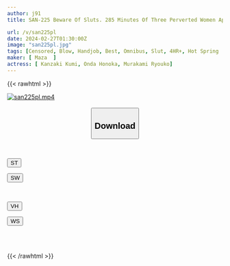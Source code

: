 ```yaml
---
author: j91
title: SAN-225 Beware Of Sluts. 285 Minutes Of Three Perverted Women Appearing In A Hot Spring Area

url: /v/san225pl
date: 2024-02-27T01:30:00Z
image: "san225pl.jpg"
tags: [Censored, Blow, Handjob, Best, Omnibus, Slut, 4HR+, Hot Spring	]
maker: [ Maza  ]
actress: [ Kanzaki Kumi, Onda Honoka, Murakami Ryouko]
---
```



{{< rawhtml >}}

<div class="video" data-videoid="OWkoklKZkRTZ4wZ">
    <a href="javascript:;">
        <img src="/v/san225pl/san225pl.jpg" width="WIDTH" height="HEIGHT" alt="san225pl.mp4" loading="lazy">
    </a>
</div>

<script type="text/javascript" src="https://j91.asia/asset/on-demand-st.js"></script>

<br>
  <link rel="stylesheet" href="https://j91.asia/asset/bs5.css">
  
  <center>
  <button class="btn btn-primary" type="button" data-bs-toggle="collapse" data-bs-target=".multi-collapse" aria-expanded="false" aria-controls="multiCollapseExample1 multiCollapseExample2"><h2>Download</h2></button></center>
</p>
<div class="row">
  <div class="col">
    <div class="collapse multi-collapse" id="multiCollapseExample1">
      <div class="card card-body">
	      	      <br>
<div class="buttons">  
<p><a href="https://streamtape.to/v/OWkoklKZkRTZ4wZ" target="_blank"><button class="btn-hover color-3"><i class="fa fa-download"></i> ST</button></a></p>
<p><a href="https://cdnwish.com/2wp6gveadiu5" target="_blank"><button class="btn-hover color-2"><i class="fa fa-download"></i> SW</button></a></p></div>
    </div>
  </div>
</div>
  <div class="col">
    <div class="collapse multi-collapse" id="multiCollapseExample2">
      <div class="card card-body">
	      <br>
<div class="buttons">
<p><a href="https://vidhidepro.com/f/8n9ermmue1nw"><button class="btn-hover color-9"><i class="fa fa-download"></i> VH</button></a></p>
<p><a href="https://wolfstream.tv/bgod0vr35cfd"><button class="btn-hover color-8"><i class="fa fa-download"></i> WS</button></a></p></div>
<br><br>
      </div>
    </div>
  </div>
</div>

{{< /rawhtml >}}